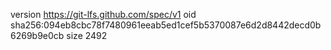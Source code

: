 version https://git-lfs.github.com/spec/v1
oid sha256:094eb8cbc78f7480961eeab5ed1cef5b5370087e6d2d8442decd0b6269b9e0cb
size 2492

